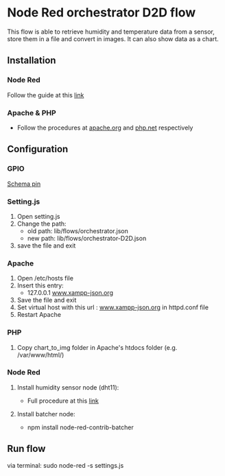 # Node Red orchestrator D2D flow
This flow is able to retrieve humidity and temperature data from a sensor, store them in a file and convert in images. It can also show data as a chart.

## Installation
### Node Red
Follow the guide at this [link](url:https://nodered.org)

### Apache & PHP
- Follow the procedures at [apache.org](url:http://apache.org) and [php.net](url:http://php.net) respectively


## Configuration

### GPIO

[Schema pin](img/28_Humiture_bb.png)
    

### Setting.js
1. Open setting.js
1. Change the path:
    - old path: lib/flows/orchestrator.json
    - new  path: lib/flows/orchestrator-D2D.json
1. save the file and exit

### Apache
1. Open /etc/hosts file
1. Insert this entry:
    - 127.0.0.1 www.xampp-json.org
1. Save the file and exit
1. Set virtual host with this url : www.xampp-json.org in httpd.conf file
1. Restart Apache

### PHP
1. Copy chart_to_img folder in Apache's htdocs folder (e.g. /var/www/html/)

### Node Red
1. Install humidity sensor node (dht11):
    - Full procedure at this [link](url:https://flows.nodered.org/node/node-red-contrib-dht-sensor)
    
1. Install batcher node:
    - npm install node-red-contrib-batcher


## Run flow
via terminal: sudo node-red -s settings.js